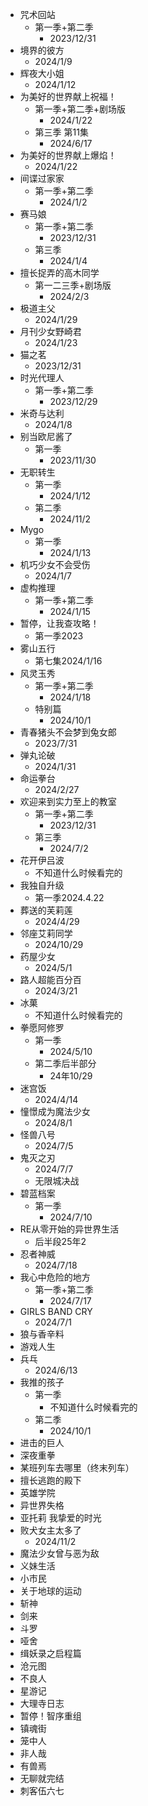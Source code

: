 
- 咒术回站
	- 第一季+第二季
		- 2023/12/31
- 境界的彼方
	- 2024/1/9
- 辉夜大小姐
	- 2024/1/12
- 为美好的世界献上祝福！
	- 第一季+第二季+剧场版
		- 2024/1/22
	- 第三季 第11集
		- 2024/6/17
- 为美好的世界献上爆焰！
	- 2024/1/22
- 间谍过家家
	- 第一季+第二季
		- 2024/1/2
- 赛马娘
	- 第一季+第二季
		- 2023/12/31
	- 第三季
		- 2024/1/4
- 擅长捉弄的高木同学
	- 第一二三季+剧场版
		- 2024/2/3
- 极道主父
	- 2024/1/29
- 月刊少女野崎君
	- 2024/1/23
- 猫之茗
	- 2023/12/31
- 时光代理人
	- 第一季+第二季
		- 2023/12/29
- 米奇与达利
	- 2024/1/8
- 别当欧尼酱了
	- 第一季
		- 2023/11/30
- 无职转生
	- 第一季
		- 2024/1/12
	- 第二季
		- 2024/11/2
- Mygo
	- 第一季
		- 2024/1/13
- 机巧少女不会受伤
	- 2024/1/7
- 虚构推理
	- 第一季+第二季
		- 2024/1/15
- 暂停，让我查攻略！
	- 第一季2023
- 雾山五行
	- 第七集2024/1/16
- 风灵玉秀
	- 第一季+第二季
		- 2024/1/18
	- 特别篇
		- 2024/10/1
- 青春猪头不会梦到兔女郎
	- 2023/7/31
- 弹丸论破
	- 2024/1/31
- 命运拳台
	- 2024/2/27
- 欢迎来到实力至上的教室
	- 第一季+第二季
		- 2023/12/31
	- 第三季
		- 2024/7/2
- 花开伊吕波
	- 不知道什么时候看完的
- 我独自升级
	- 第一季2024.4.22
- 葬送的芙莉莲
	- 2024/4/29
- 邻座艾莉同学
	- 2024/10/29
- 药屋少女
	- 2024/5/1
- 路人超能百分百
	- 2024/3/21
- 冰菓
	- 不知道什么时候看完的
- 拳愿阿修罗
	- 第一季
		- 2024/5/10
	- 第二季后半部分
		- 24年10/29
- 迷宫饭
	- 2024/4/14
- 憧憬成为魔法少女
	- 2024/8/1
- 怪兽八号
	- 2024/7/5
- 鬼灭之刃 
	- 2024/7/7
	- 无限城决战
- 碧蓝档案
	- 第一季
		- 2024/7/10
- RE从零开始的异世界生活
	- 后半段25年2
- 忍者神威
	- 2024/7/18
- 我心中危险的地方
	- 第一季+第二季
		- 2024/7/17
-  GIRLS BAND CRY
	- 2024/7/1
- 狼与香辛料
- 游戏人生
- 兵乓
	- 2024/6/13
- 我推的孩子
	- 第一季
		- 不知道什么时候看完的
	- 第二季
		- 2024/10/1
- 进击的巨人
- 深夜重拳
- 某班列车去哪里（终末列车）
- 擅长逃跑的殿下
- 英雄学院
- 异世界失格
- 亚托莉 我挚爱的时光
- 败犬女主太多了
	- 2024/11/2
- 魔法少女曾与恶为敌
- 义妹生活
- 小市民
- 关于地球的运动
- 斩神
- 剑来
- 斗罗
- 哑舍
- 缉妖录之启程篇
- 沧元图
- 不良人
- 星游记
- 大理寺日志
- 暂停！智序重组
- 镇魂街
- 笼中人
- 非人哉
- 有兽焉
- 无聊就完结
- 刺客伍六七